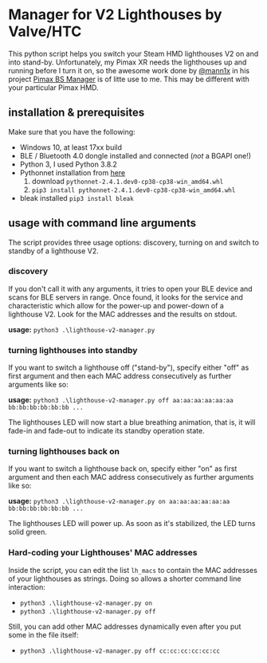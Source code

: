 # Manager for V2 Lighthouses by Valve/HTC
This python script helps you switch your Steam HMD lighthouses V2 on and into stand-by. Unfortunately, my Pimax XR needs the lighthouses up and running before I turn it on, so the awesome work done by [@mann1x]( https://github.com/mann1x ) in his project [Pimax BS Manager](https://github.com/mann1x/pimax_bs_manager) is of litte use to me. This may be different with your particular Pimax HMD.

## installation & prerequisites
Make sure that you have the following:
* Windows 10, at least 17xx build 
* BLE / Bluetooth 4.0 dongle installed and connected (*not* a BGAPI one!)
* Python 3, I used Python 3.8.2
* Pythonnet installation from [here](https://www.lfd.uci.edu/~gohlke/pythonlibs/#pythonnet)
  1. download `pythonnet‑2.4.1.dev0‑cp38‑cp38‑win_amd64.whl` 
  2. `pip3 install pythonnet‑2.4.1.dev0‑cp38‑cp38‑win_amd64.whl`
* bleak installed `pip3 install bleak`

## usage with command line arguments
The script provides three usage options: discovery, turning on and switch to standby of a lighthouse V2.

### discovery
If you don't call it with any arguments, it tries to open your BLE device and scans for BLE servers in range. Once found, it looks for the service and characteristic which allow for the power-up and power-down of a lighthouse V2. Look for the MAC addresses and the results on stdout.

**usage:** `python3 .\lighthouse-v2-manager.py`

### turning lighthouses into standby
If you want to switch a lighthouse off ("stand-by"), specify either "off" as first argument and then each MAC address consecutively as further arguments like so:

**usage:** `python3 .\lighthouse-v2-manager.py off aa:aa:aa:aa:aa:aa bb:bb:bb:bb:bb:bb ...`

The lighthouses LED will now start a blue breathing animation, that is, it will fade-in and fade-out to indicate its standby operation state.

### turning lighthouses back on
If you want to switch a lighthouse back on, specify either "on" as first argument and then each MAC address consecutively as further arguments like so:

**usage:** `python3 .\lighthouse-v2-manager.py on aa:aa:aa:aa:aa:aa bb:bb:bb:bb:bb:bb ...`

The lighthouses LED will power up. As soon as it's stabilized, the LED turns solid green.

### Hard-coding your Lighthouses' MAC addresses
Inside the script, you can edit the list `lh_macs` to contain the MAC addresses of your lighthouses as strings. Doing so allows a shorter command line interaction:
* `python3 .\lighthouse-v2-manager.py on`
* `python3 .\lighthouse-v2-manager.py off`

Still, you can add other MAC addresses dynamically even after you put some in the file itself:
* `python3 .\lighthouse-v2-manager.py off cc:cc:cc:cc:cc:cc`
